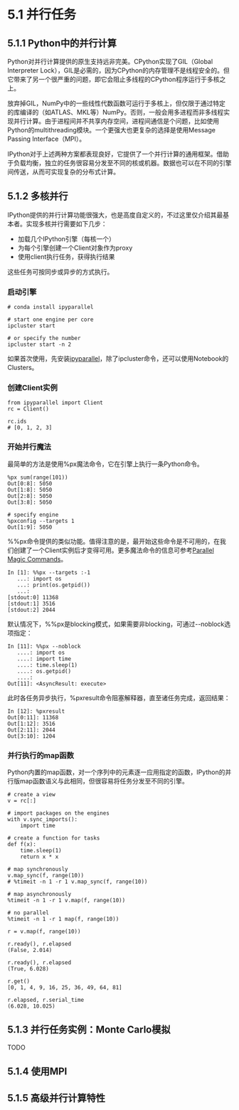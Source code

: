 # 5.1 并行任务

## 5.1.1 Python中的并行计算

Python对并行计算提供的原生支持远非完美。CPython实现了GIL（Global Interpreter Lock），GIL是必需的，因为CPython的内存管理不是线程安全的。但它带来了另一个很严重的问题，即它会阻止多线程的CPython程序运行于多核之上。

放弃掉GIL，NumPy中的一些线性代数函数可运行于多核上，但仅限于通过特定的库编译的（如ATLAS、MKL等）NumPy。否则，一般会用多进程而非多线程实现并行计算。由于进程间并不共享内存空间，进程间通信是个问题，比如使用Python的multithreading模块。一个更强大也更复杂的选择是使用Message Passing Interface（MPI）。

IPython对于上述两种方案都表现良好，它提供了一个并行计算的通用框架。借助于负载均衡，独立的任务很容易分发至不同的核或机器。数据也可以在不同的引擎间传送，从而可实现复杂的分布式计算。

## 5.1.2 多核并行

IPython提供的并行计算功能很强大，也是高度自定义的，不过这里仅介绍其最基本者。实现多核并行需要如下几步：

* 加载几个IPython引擎（每核一个）
* 为每个引擎创建一个Client对象作为proxy
* 使用client执行任务，获得执行结果

这些任务可按同步或异步的方式执行。

### 启动引擎

```
# conda install ipyparallel

# start one engine per core
ipcluster start

# or specify the number
ipcluster start -n 2
```

如果首次使用，先安装[ipyparallel](https://github.com/ipython/ipyparallel)，除了ipcluster命令，还可以使用Notebook的Clusters。

### 创建Client实例

```
from ipyparallel import Client
rc = Client()

rc.ids
# [0, 1, 2, 3]
```

### 开始并行魔法

最简单的方法是使用%px魔法命令，它在引擎上执行一条Python命令。

```
%px sum(range(101))
Out[0:8]: 5050
Out[1:8]: 5050
Out[2:8]: 5050
Out[3:8]: 5050

# specify engine
%pxconfig --targets 1
Out[1:9]: 5050
```

%%px命令提供的类似功能。值得注意的是，最开始这些命令是不可用的，在我们创建了一个Client实例后才变得可用。更多魔法命令的信息可参考[Parallel Magic Commands](http://ipyparallel.readthedocs.org/en/latest/magics.html)。

```
In [1]: %%px --targets :-1
   ...: import os
   ...: print(os.getpid())
   ...:
[stdout:0] 11368
[stdout:1] 3516
[stdout:2] 2044
```
默认情况下，%%px是blocking模式，如果需要非blocking，可通过--noblock选项指定：

```
In [11]: %%px --noblock
   ....: import os
   ....: import time
   ....: time.sleep(1)
   ....: os.getpid()
   ....:
Out[11]: <AsyncResult: execute>
```

此时各任务异步执行，%pxresult命令阻塞解释器，直至诸任务完成，返回结果：

```
In [12]: %pxresult
Out[0:11]: 11368
Out[1:12]: 3516
Out[2:11]: 2044
Out[3:10]: 1204
```
### 并行执行的map函数

Python内置的map函数，对一个序列中的元素逐一应用指定的函数，IPython的并行版map函数语义与此相同，但很容易将任务分发至不同的引擎。

```
# create a view
v = rc[:]

# import packages on the engines
with v.sync_imports():
    import time
    
# create a function for tasks
def f(x):
    time.sleep(1)
    return x * x
    
# map synchronously
v.map_sync(f, range(10))
# %timeit -n 1 -r 1 v.map_sync(f, range(10))

# map asynchronously
%timeit -n 1 -r 1 v.map(f, range(10))

# no parallel
%timeit -n 1 -r 1 map(f, range(10))
```

```
r = v.map(f, range(10))

r.ready(), r.elapsed
(False, 2.014)

r.ready(), r.elapsed
(True, 6.028)

r.get()
[0, 1, 4, 9, 16, 25, 36, 49, 64, 81]

r.elapsed, r.serial_time
(6.028, 10.025)
```

## 5.1.3 并行任务实例：Monte Carlo模拟

TODO

## 5.1.4 使用MPI



## 5.1.5 高级并行计算特性




